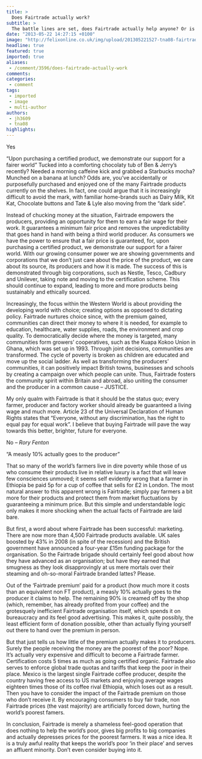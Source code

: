 ```yaml
---
title: >
  Does Fairtrade actually work?
subtitle: >
  The battle lines are set, does Fairtrade actually help anyone? Or is it just a funny cartoon of a person holding a stick or something...
date: "2013-05-22 14:27:15 +0100"
image: "http://felixonline.co.uk/img/upload/201305221527-tna08-fairtrade-mark.jpg"
headline: true
featured: true
imported: true
aliases:
 - /comment/3596/does-fairtrade-actually-work
comments:
categories:
 - comment
tags:
 - imported
 - image
 - multi-author
authors:
 - jh3609
 - tna08
highlights:
---
```


Yes

“Upon purchasing a certified product, we demonstrate our support for a fairer world”
 Tucked into a comforting chocolaty tub of Ben & Jerry’s recently? Needed a morning caffeine kick and grabbed a Starbucks mocha? Munched on a banana at lunch? Odds are, you’ve accidentally or purposefully purchased and enjoyed one of the many Fairtrade products currently on the shelves. In fact, one could argue that it is increasingly difficult to avoid the mark, with familiar home-brands such as Dairy Milk, Kit Kat, Chocolate buttons and Tate & Lyle also moving from the “dark side”.

Instead of chucking money at the situation, Fairtrade empowers the producers, providing an opportunity for them to earn a fair wage for their work. It guarantees a minimum fair price and removes the unpredictability that goes hand in hand with being a third world producer. As consumers we have the power to ensure that a fair price is guaranteed, for, upon purchasing a certified product, we demonstrate our support for a fairer world. With our growing consumer power we are showing governments and corporations that we don’t just care about the price of the product, we care about its source, its producers and how it is made. The success of this is demonstrated through big corporations, such as Nestle, Tesco, Cadbury and Unilever, taking note and moving to the certification scheme. This should continue to expand, leading to more and more products being sustainably and ethically sourced.

Increasingly, the focus within the Western World is about providing the developing world with choice; creating options as opposed to dictating policy. Fairtrade nurtures choice since, with the premium gained, communities can direct their money to where it is needed, for example to education, healthcare, water supplies, roads, the environment and crop quality. To democratically decide where the money is targeted, many communities form growers’ cooperatives, such as the Kuapa Kokoo Union in Ghana, which was set up in 1993. Through joint decisions, communities are transformed. The cycle of poverty is broken as children are educated and move up the social ladder. As well as transforming the producers’ communities, it can positively impact British towns, businesses and schools by creating a campaign over which people can unite. Thus, Fairtrade fosters the community spirit within Britain and abroad, also uniting the consumer and the producer in a common cause – JUSTICE.

My only qualm with Fairtrade is that it should be the status quo; every farmer, producer and factory worker should already be guaranteed a living wage and much more. Article 23 of the Universal Declaration of Human Rights states that “Everyone, without any discrimination, has the right to equal pay for equal work”. I believe that buying Fairtrade will pave the way towards this better, brighter, future for everyone.

No _– Rory Fenton_

“A measly 10% actually goes to the producer”

That so many of the world’s farmers live in dire poverty while those of us who consume their products live in relative luxury is a fact that will leave few consciences unmoved; it seems self evidently wrong that a farmer in Ethiopia be paid 5p for a cup of coffee that sells for £2 in London. The most natural answer to this apparent wrong is Fairtrade; simply pay farmers a bit more for their products and protect them from market fluctuations by guaranteeing a minimum price. But this simple and understandable logic only makes it more shocking when the actual facts of Fairtrade are laid bare.

But first, a word about where Fairtrade has been successful: marketing. There are now more than 4,500 Fairtrade products available. UK sales boosted by 43% in 2008 (in spite of the recession) and the British government have announced a four-year £15m funding package for the organisation. So the Fairtrade brigade should certainly feel good about how they have advanced as an organisation; but have they earned that smugness as they look disapprovingly at us mere mortals over their steaming and oh-so-moral Fairtrade branded lattes? Please.

Out of the ‘Fairtrade premium’ paid for a product (how much more it costs than an equivalent non FT product), a measly 10% actually goes to the producer it claims to help. The remaining 90% is creamed off by the shop (which, remember, has already profited from your coffee) and the grotesquely inefficient Fairtrade organisation itself, which spends it on bureaucracy and its feel good advertising. This makes it, quite possibly, the least efficient form of donation possible, other than actually flying yourself out there to hand over the premium in person.

But that just tells us how little of the premium actually makes it to producers. Surely the people receiving the money are the poorest of the poor? Nope. It’s actually very expensive and difficult to become a Fairtrade farmer. Certification costs 5 times as much as going certified organic.
 Fairtrade also serves to enforce global trade quotas and tariffs that keep the poor in their place. Mexico is the largest single Fairtrade coffee producer, despite the country having free access to US markets and enjoying average wages eighteen times those of its coffee rival Ethiopia, which loses out as a result. Then you have to consider the impact of the Fairtrade premium on those who don’t receive it. By encouraging consumers to buy fair trade, non Fairtrade prices (the vast majority) are artificially forced down, hurting the world’s poorest famers.

In conclusion, Fairtrade is merely a shameless feel-good operation that does nothing to help the world’s poor, gives big profits to big companies and actually depresses prices for the poorest farmers. It was a nice idea. It is a truly awful reality that keeps the world’s poor ‘in their place’ and serves an affluent minority. Don’t even consider buying into it.
